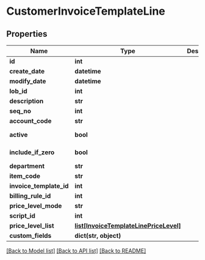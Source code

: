 # CustomerInvoiceTemplateLine

## Properties
Name | Type | Description | Notes
------------ | ------------- | ------------- | -------------
**id** | **int** |  | [optional] 
**create_date** | **datetime** |  | [optional] 
**modify_date** | **datetime** |  | [optional] 
**lob_id** | **int** |  | 
**description** | **str** |  | [optional] 
**seq_no** | **int** |  | [optional] 
**account_code** | **str** |  | [optional] 
**active** | **bool** |  | [default to False]
**include_if_zero** | **bool** |  | [default to False]
**department** | **str** |  | [optional] 
**item_code** | **str** |  | [optional] 
**invoice_template_id** | **int** |  | [optional] 
**billing_rule_id** | **int** |  | 
**price_level_mode** | **str** |  | 
**script_id** | **int** |  | [optional] 
**price_level_list** | [**list[InvoiceTemplateLinePriceLevel]**](InvoiceTemplateLinePriceLevel.md) |  | [optional] 
**custom_fields** | **dict(str, object)** |  | [optional] 

[[Back to Model list]](../README.md#documentation-for-models) [[Back to API list]](../README.md#documentation-for-api-endpoints) [[Back to README]](../README.md)


